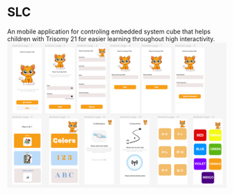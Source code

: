 # SLC
An mobile application for controling embedded system cube that helps children with Trisomy 21 for easier learning throughout high interactivity.
![Alt Text](./fe/assets/images/slc.png)
